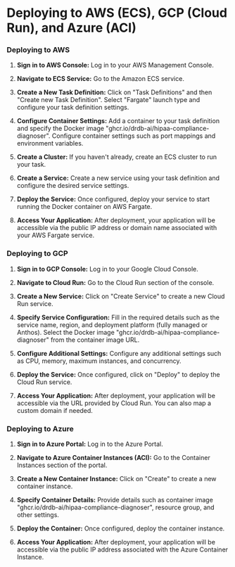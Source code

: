 # Deploying to AWS (ECS), GCP (Cloud Run), and Azure (ACI)

### Deploying to AWS

1. **Sign in to AWS Console:**
   Log in to your AWS Management Console.

2. **Navigate to ECS Service:**
   Go to the Amazon ECS service.

3. **Create a New Task Definition:**
   Click on "Task Definitions" and then "Create new Task Definition". Select "Fargate" launch type and configure your task definition settings.

4. **Configure Container Settings:**
   Add a container to your task definition and specify the Docker image "ghcr.io/drdb-ai/hipaa-compliance-diagnoser". Configure container settings such as port mappings and environment variables.

5. **Create a Cluster:**
   If you haven't already, create an ECS cluster to run your task.

6. **Create a Service:**
   Create a new service using your task definition and configure the desired service settings.

7. **Deploy the Service:**
   Once configured, deploy your service to start running the Docker container on AWS Fargate.

8. **Access Your Application:**
   After deployment, your application will be accessible via the public IP address or domain name associated with your AWS Fargate service.

### Deploying to GCP

1. **Sign in to GCP Console:**
   Log in to your Google Cloud Console.

2. **Navigate to Cloud Run:**
   Go to the Cloud Run section of the console.

3. **Create a New Service:**
   Click on "Create Service" to create a new Cloud Run service.

4. **Specify Service Configuration:**
   Fill in the required details such as the service name, region, and deployment platform (fully managed or Anthos). Select the Docker image "ghcr.io/drdb-ai/hipaa-compliance-diagnoser" from the container image URL.

5. **Configure Additional Settings:**
   Configure any additional settings such as CPU, memory, maximum instances, and concurrency.

6. **Deploy the Service:**
   Once configured, click on "Deploy" to deploy the Cloud Run service.

7. **Access Your Application:**
   After deployment, your application will be accessible via the URL provided by Cloud Run. You can also map a custom domain if needed.

### Deploying to Azure

1. **Sign in to Azure Portal:**
   Log in to the Azure Portal.

2. **Navigate to Azure Container Instances (ACI):**
   Go to the Container Instances section of the portal.

3. **Create a New Container Instance:**
   Click on "Create" to create a new container instance.

4. **Specify Container Details:**
   Provide details such as container image "ghcr.io/drdb-ai/hipaa-compliance-diagnoser", resource group, and other settings.

5. **Deploy the Container:**
   Once configured, deploy the container instance.

6. **Access Your Application:**
   After deployment, your application will be accessible via the public IP address associated with the Azure Container Instance.
